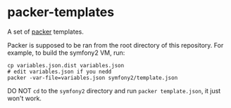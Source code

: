 packer-templates
================

A set of [packer](http://packer.io/) templates.

Packer is supposed to be ran from the root directory of this repository. For example, to build the symfony2 VM, run:

    cp variables.json.dist variables.json
    # edit variables.json if you nedd
    packer -var-file=variables.json symfony2/template.json

DO NOT `cd` to the `symfony2` directory and run `packer template.json`, it just won't work.
